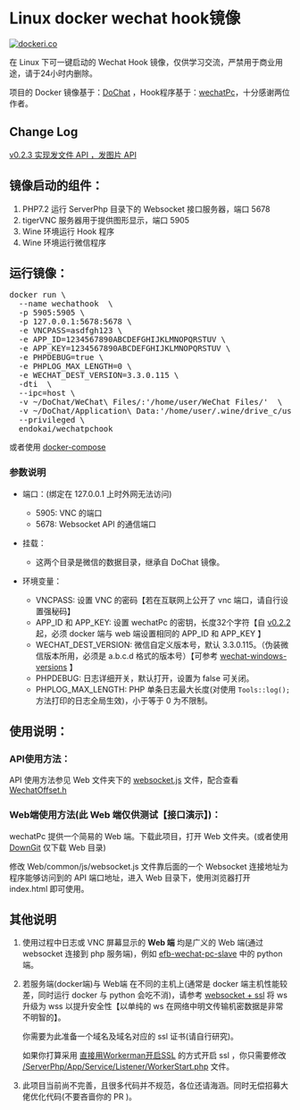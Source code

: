 # Linux docker wechat hook镜像
[![dockeri.co](https://dockeri.co/image/endokai/wechatpchook)](https://hub.docker.com/r/endokai/wechatpchook/tags)

在 Linux 下可一键启动的 Wechat Hook 镜像，仅供学习交流，严禁用于商业用途，请于24小时内删除。

项目的 Docker 镜像基于：[DoChat](https://github.com/huan/docker-wechat) ，Hook程序基于：[wechatPc](https://github.com/chengciming/wechatPc)，十分感谢两位作者。

## Change Log
[v0.2.3 实现发文件 API ，发图片 API](./ChangeLog.md#v023)

## 镜像启动的组件：
1. PHP7.2 运行 ServerPhp 目录下的 Websocket 接口服务器，端口 5678
2. tigerVNC 服务器用于提供图形显示，端口 5905
3. Wine 环境运行 Hook 程序
4. Wine 环境运行微信程序

## 运行镜像：
<pre>
docker run \
  --name wechathook  \
  -p 5905:5905 \
  -p 127.0.0.1:5678:5678 \
  -e VNCPASS=asdfgh123 \
  -e APP_ID=1234567890ABCDEFGHIJKLMNOPQRSTUV \
  -e APP_KEY=1234567890ABCDEFGHIJKLMNOPQRSTUV \
  -e PHPDEBUG=true \
  -e PHPLOG_MAX_LENGTH=0 \
  -e WECHAT_DEST_VERSION=3.3.0.115 \
  -dti  \
  --ipc=host \
  -v ~/DoChat/WeChat\ Files/:'/home/user/WeChat Files/'  \
  -v ~/DoChat/Application\ Data:'/home/user/.wine/drive_c/users/user/Application Data/' \
  --privileged \
  endokai/wechatpchook
</pre>

或者使用 [docker-compose](https://github.com/tom-snow/docker-wechatPc/blob/master/docker-compose.yml)

### 参数说明
* 端口：(绑定在 127.0.0.1 上时外网无法访问)
  * 5905: VNC 的端口
  * 5678: Websocket API 的通信端口

* 挂载：
  * 这两个目录是微信的数据目录，继承自 DoChat 镜像。

* 环境变量：
  * VNCPASS: 设置 VNC 的密码【若在互联网上公开了 vnc 端口，请自行设置强秘码】
  * APP_ID 和 APP_KEY: 设置 wechatPc 的密钥，长度32个字符【自 [v0.2.2](./ChangeLog.md#v022) 起，必须 docker 端与 web 端设置相同的 APP_ID 和 APP_KEY 】
  * WECHAT_DEST_VERSION: 微信自定义版本号，默认 3.3.0.115。（伪装微信版本所用，必须是 a.b.c.d 格式的版本号）【可参考 [wechat-windows-versions](https://github.com/tom-snow/wechat-windows-versions/releases) 】
  * PHPDEBUG: 日志详细开关，默认打开，设置为 false 可关闭。
  * PHPLOG_MAX_LENGTH: PHP 单条日志最大长度(对使用 `Tools::log();` 方法打印的日志全局生效)，小于等于 0 为不限制。

## 使用说明：
### API使用方法：
API 使用方法参见 Web 文件夹下的 [websocket.js](https://github.com/endokai/docker-wechatPc/blob/master/Web/common/js/websocket.js) 文件，配合查看 [WechatOffset.h](https://github.com/endokai/docker-wechatPc/blob/master/WechatDll/WechatDll/WechatOffset.h)

### Web端使用方法(此 Web 端仅供测试【接口演示】)：
wechatPc 提供一个简易的 Web 端。下载此项目，打开 Web 文件夹。(或者使用 [DownGit](https://minhaskamal.github.io/DownGit/#/home) 仅下载 Web 目录)

修改 Web/common/js/websocket.js 文件靠后面的一个 Websocket 连接地址为程序能够访问到的 API 端口地址，进入 Web 目录下，使用浏览器打开 index.html 即可使用。
          
          
## 其他说明
1. 使用过程中日志或 VNC 屏幕显示的 **Web 端** 均是广义的 Web 端(通过 websocket 连接到 php 服务端)，例如 [efb-wechat-pc-slave](https://github.com/Tedrolin/efb-wechat-pc-slave) 中的 python 端。

2. 若服务端(docker端)与 Web端 在不同的主机上(通常是 docker 端主机性能较差，同时运行 docker 与 python 会吃不消)，请参考 [websocket + ssl](https://www.workerman.net/doc/workerman/faq/secure-websocket-server.html) 将 ws 升级为 wss 以提升安全性【以单纯的 ws 在网络中明文传输机密数据是非常不明智的】。

   你需要为此准备一个域名及域名对应的 ssl 证书(请自行研究)。

   如果你打算采用 [直接用Workerman开启SSL](https://www.workerman.net/doc/workerman/faq/secure-websocket-server.html#方法一%20，直接用Workerman开启SSL) 的方式开启 ssl ，你只需要修改 [/ServerPhp/App/Service/Listener/WorkerStart.php](https://github.com/tom-snow/docker-wechatPc/blob/66f4832be94d9917647a1c13c740e62e46faeb95/ServerPhp/App/Service/Listener/WorkerStart.php#L40) 文件。

3. 此项目当前尚不完善，且很多代码并不规范，各位还请海涵。同时无偿招募大佬优化代码(不要吝啬你的 PR )。
